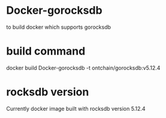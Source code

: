 # Docker-gorocksdb
to build docker which supports gorocksdb

# build command
docker build Docker-gorocksdb -t ontchain/gorocksdb:v5.12.4

# rocksdb version
Currently docker image built with rocksdb version 5.12.4

